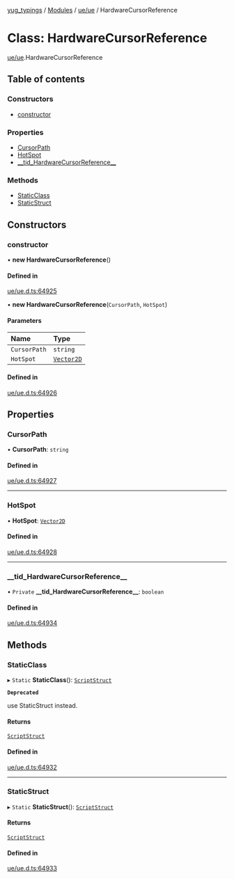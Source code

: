 [yug_typings](../README.md) / [Modules](../modules.md) / [ue/ue](../modules/ue_ue.md) / HardwareCursorReference

# Class: HardwareCursorReference

[ue/ue](../modules/ue_ue.md).HardwareCursorReference

## Table of contents

### Constructors

- [constructor](ue_ue.HardwareCursorReference.md#constructor)

### Properties

- [CursorPath](ue_ue.HardwareCursorReference.md#cursorpath)
- [HotSpot](ue_ue.HardwareCursorReference.md#hotspot)
- [\_\_tid\_HardwareCursorReference\_\_](ue_ue.HardwareCursorReference.md#__tid_hardwarecursorreference__)

### Methods

- [StaticClass](ue_ue.HardwareCursorReference.md#staticclass)
- [StaticStruct](ue_ue.HardwareCursorReference.md#staticstruct)

## Constructors

### constructor

• **new HardwareCursorReference**()

#### Defined in

[ue/ue.d.ts:64925](https://github.com/YugMetaverse/yug_typings/blob/25cad34/ue/ue.d.ts#L64925)

• **new HardwareCursorReference**(`CursorPath`, `HotSpot`)

#### Parameters

| Name | Type |
| :------ | :------ |
| `CursorPath` | `string` |
| `HotSpot` | [`Vector2D`](ue_ue_s.Vector2D.md) |

#### Defined in

[ue/ue.d.ts:64926](https://github.com/YugMetaverse/yug_typings/blob/25cad34/ue/ue.d.ts#L64926)

## Properties

### CursorPath

• **CursorPath**: `string`

#### Defined in

[ue/ue.d.ts:64927](https://github.com/YugMetaverse/yug_typings/blob/25cad34/ue/ue.d.ts#L64927)

___

### HotSpot

• **HotSpot**: [`Vector2D`](ue_ue_s.Vector2D.md)

#### Defined in

[ue/ue.d.ts:64928](https://github.com/YugMetaverse/yug_typings/blob/25cad34/ue/ue.d.ts#L64928)

___

### \_\_tid\_HardwareCursorReference\_\_

• `Private` **\_\_tid\_HardwareCursorReference\_\_**: `boolean`

#### Defined in

[ue/ue.d.ts:64934](https://github.com/YugMetaverse/yug_typings/blob/25cad34/ue/ue.d.ts#L64934)

## Methods

### StaticClass

▸ `Static` **StaticClass**(): [`ScriptStruct`](ue_ue.ScriptStruct.md)

**`Deprecated`**

use StaticStruct instead.

#### Returns

[`ScriptStruct`](ue_ue.ScriptStruct.md)

#### Defined in

[ue/ue.d.ts:64932](https://github.com/YugMetaverse/yug_typings/blob/25cad34/ue/ue.d.ts#L64932)

___

### StaticStruct

▸ `Static` **StaticStruct**(): [`ScriptStruct`](ue_ue.ScriptStruct.md)

#### Returns

[`ScriptStruct`](ue_ue.ScriptStruct.md)

#### Defined in

[ue/ue.d.ts:64933](https://github.com/YugMetaverse/yug_typings/blob/25cad34/ue/ue.d.ts#L64933)
